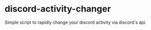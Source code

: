 # discord-activity-changer
Simple script to rapidly change your discord activity via discord's api.

